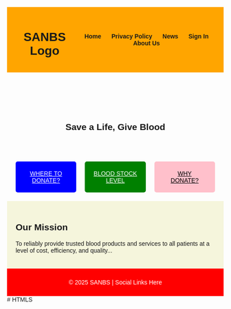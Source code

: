 <!DOCTYPE html>
<html lang="en">
<head>
  <meta charset="UTF-8">
  <title>SANBS - Save a Life</title>
  <style>
    body { font-family: Arial, sans-serif; margin: 0; }
    header { background: orange; padding: 15px; display: flex; justify-content: space-between; align-items: center; }
    header nav a { margin: 0 10px; text-decoration: none; font-weight: bold; }
    .hero { text-align: center; padding: 30px; }
    .cards { display: flex; justify-content: center; gap: 20px; padding: 20px; }
    .card { padding: 20px; background: lightgray; border-radius: 5px; text-align: center; width: 150px; }
    footer { background: red; color: white; text-align: center; padding: 10px; }
  </style>
</head>
<body>

  <header>
    <h1>SANBS Logo</h1>
    <nav>
      <a href="index.html">Home</a>
      <a href="privacy-policy.html">Privacy Policy</a>
      <a href="news.html">News</a>
      <a href="sign-in.html">Sign In</a>
      <a href="about.html">About Us</a>
    </nav>
  </header>

  <div class="hero">
    <h2>Save a Life, Give Blood</h2>
  </div>

  <!-- ✅ Keep the cards -->
  <section class="cards">
    <a href="where-to-donate.html" class="card" style="background:blue; color:white;">WHERE TO DONATE?</a>
    <a href="blood-stock.html" class="card" style="background:green; color:white;">BLOOD STOCK LEVEL</a>
    <a href="why-donate.html" class="card" style="background:pink; color:black;">WHY DONATE?</a>
  </section>

  <section style="padding:20px; background:beige;">
    <h2>Our Mission</h2>
    <p>To reliably provide trusted blood products and services to all patients at a level of cost, efficiency, and quality...</p>
  </section>

  <footer>
    <p>&copy; 2025 SANBS | Social Links Here</p>
  </footer>

</body>
</html>
# HTMLS

